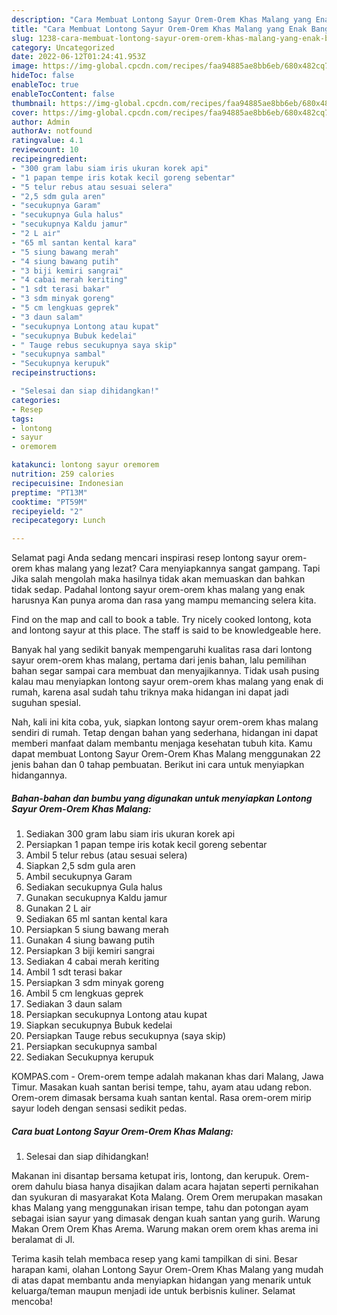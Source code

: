 ```yaml
---
description: "Cara Membuat Lontong Sayur Orem-Orem Khas Malang yang Enak Banget, Buat Buka Puasa}"
title: "Cara Membuat Lontong Sayur Orem-Orem Khas Malang yang Enak Banget, Buat Buka Puasa}"
slug: 1238-cara-membuat-lontong-sayur-orem-orem-khas-malang-yang-enak-banget-buat-buka-puasa
category: Uncategorized
date: 2022-06-12T01:24:41.953Z
image: https://img-global.cpcdn.com/recipes/faa94885ae8bb6eb/680x482cq70/lontong-sayur-orem-orem-khas-malang-foto-resep-utama.jpg
hideToc: false
enableToc: true
enableTocContent: false
thumbnail: https://img-global.cpcdn.com/recipes/faa94885ae8bb6eb/680x482cq70/lontong-sayur-orem-orem-khas-malang-foto-resep-utama.jpg
cover: https://img-global.cpcdn.com/recipes/faa94885ae8bb6eb/680x482cq70/lontong-sayur-orem-orem-khas-malang-foto-resep-utama.jpg
author: Admin
authorAv: notfound
ratingvalue: 4.1
reviewcount: 10
recipeingredient:
- "300 gram labu siam iris ukuran korek api"
- "1 papan tempe iris kotak kecil goreng sebentar"
- "5 telur rebus atau sesuai selera"
- "2,5 sdm gula aren"
- "secukupnya Garam"
- "secukupnya Gula halus"
- "secukupnya Kaldu jamur"
- "2 L air"
- "65 ml santan kental kara"
- "5 siung bawang merah"
- "4 siung bawang putih"
- "3 biji kemiri sangrai"
- "4 cabai merah keriting"
- "1 sdt terasi bakar"
- "3 sdm minyak goreng"
- "5 cm lengkuas geprek"
- "3 daun salam"
- "secukupnya Lontong atau kupat"
- "secukupnya Bubuk kedelai"
- " Tauge rebus secukupnya saya skip"
- "secukupnya sambal"
- "Secukupnya kerupuk"
recipeinstructions:

- "Selesai dan siap dihidangkan!"
categories:
- Resep
tags:
- lontong
- sayur
- oremorem

katakunci: lontong sayur oremorem 
nutrition: 259 calories
recipecuisine: Indonesian
preptime: "PT13M"
cooktime: "PT59M"
recipeyield: "2"
recipecategory: Lunch

---
```



Selamat pagi Anda sedang mencari inspirasi resep lontong sayur orem-orem khas malang yang lezat? Cara menyiapkannya sangat gampang. Tapi Jika salah mengolah maka hasilnya tidak akan memuaskan dan bahkan tidak sedap. Padahal lontong sayur orem-orem khas malang yang enak harusnya Kan punya aroma dan rasa yang mampu memancing selera kita.


Find on the map and call to book a table. Try nicely cooked lontong, kota and lontong sayur at this place. The staff is said to be knowledgeable here.

Banyak hal yang sedikit banyak mempengaruhi kualitas rasa dari lontong sayur orem-orem khas malang, pertama dari jenis bahan, lalu pemilihan bahan segar sampai cara membuat dan menyajikannya. Tidak usah pusing kalau mau menyiapkan lontong sayur orem-orem khas malang yang enak di rumah, karena asal sudah tahu triknya maka hidangan ini dapat jadi suguhan spesial.


Nah, kali ini kita coba, yuk, siapkan lontong sayur orem-orem khas malang sendiri di rumah. Tetap dengan bahan yang sederhana, hidangan ini dapat memberi manfaat dalam membantu menjaga kesehatan tubuh kita. Kamu dapat membuat Lontong Sayur Orem-Orem Khas Malang menggunakan 22 jenis bahan dan 0 tahap pembuatan. Berikut ini cara untuk menyiapkan hidangannya.

<!--inarticleads1-->

##### Bahan-bahan dan bumbu yang digunakan untuk menyiapkan Lontong Sayur Orem-Orem Khas Malang:

1. Sediakan 300 gram labu siam iris ukuran korek api
1. Persiapkan 1 papan tempe iris kotak kecil goreng sebentar
1. Ambil 5 telur rebus (atau sesuai selera)
1. Siapkan 2,5 sdm gula aren
1. Ambil secukupnya Garam
1. Sediakan secukupnya Gula halus
1. Gunakan secukupnya Kaldu jamur
1. Gunakan 2 L air
1. Sediakan 65 ml santan kental kara
1. Persiapkan 5 siung bawang merah
1. Gunakan 4 siung bawang putih
1. Persiapkan 3 biji kemiri sangrai
1. Sediakan 4 cabai merah keriting
1. Ambil 1 sdt terasi bakar
1. Persiapkan 3 sdm minyak goreng
1. Ambil 5 cm lengkuas geprek
1. Sediakan 3 daun salam
1. Persiapkan secukupnya Lontong atau kupat
1. Siapkan secukupnya Bubuk kedelai
1. Persiapkan  Tauge rebus secukupnya (saya skip)
1. Persiapkan secukupnya sambal
1. Sediakan Secukupnya kerupuk


KOMPAS.com - Orem-orem tempe adalah makanan khas dari Malang, Jawa Timur. Masakan kuah santan berisi tempe, tahu, ayam atau udang rebon. Orem-orem dimasak bersama kuah santan kental. Rasa orem-orem mirip sayur lodeh dengan sensasi sedikit pedas. 

<!--inarticleads2-->

##### Cara buat Lontong Sayur Orem-Orem Khas Malang:


1. Selesai dan siap dihidangkan!

Makanan ini disantap bersama ketupat iris, lontong, dan kerupuk. Orem-orem dahulu biasa hanya disajikan dalam acara hajatan seperti pernikahan dan syukuran di masyarakat Kota Malang. Orem Orem merupakan masakan khas Malang yang menggunakan irisan tempe, tahu dan potongan ayam sebagai isian sayur yang dimasak dengan kuah santan yang gurih. Warung Makan Orem Orem Khas Arema. Warung makan orem orem khas arema ini beralamat di Jl. 

Terima kasih telah membaca resep yang kami tampilkan di sini. Besar harapan kami, olahan Lontong Sayur Orem-Orem Khas Malang yang mudah di atas dapat membantu anda menyiapkan hidangan yang menarik untuk keluarga/teman maupun menjadi ide untuk berbisnis kuliner. Selamat mencoba!
